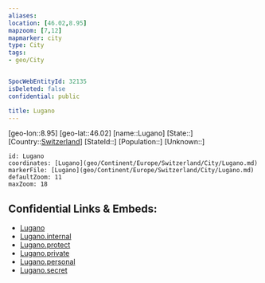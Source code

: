 ```yaml
---
aliases: 
location: [46.02,8.95]
mapzoom: [7,12] 
mapmarker: city 
type: City
tags:
- geo/City


SpocWebEntityId: 32135
isDeleted: false
confidential: public

title: Lugano
---
```

[geo-lon::8.95]
[geo-lat::46.02]
[name::Lugano]
[State::]
[Country::[Switzerland](geo/Continent/Europe/Switzerland.md)]
[StateId::]
[Population::]
[Unknown::]


```leaflet
id: Lugano
coordinates: [Lugano](geo/Continent/Europe/Switzerland/City/Lugano.md)
markerFile: [Lugano](geo/Continent/Europe/Switzerland/City/Lugano.md)
defaultZoom: 11 
maxZoom: 18
```


## Confidential Links & Embeds: 
- [Lugano](../../../../../../_public/geo/Continent/Europe/Switzerland/City/Lugano.md) 
- [Lugano.internal](../../../../../../_internal/geo/Continent/Europe/Switzerland/City/Lugano.internal.md) 
- [Lugano.protect](../../../../../../_protect/geo/Continent/Europe/Switzerland/City/Lugano.protect.md) 
- [Lugano.private](../../../../../../_private/geo/Continent/Europe/Switzerland/City/Lugano.private.md) 
- [Lugano.personal](../../../../../../_personal/geo/Continent/Europe/Switzerland/City/Lugano.personal.md) 
- [Lugano.secret](../../../../../../_secret/geo/Continent/Europe/Switzerland/City/Lugano.secret.md) 
